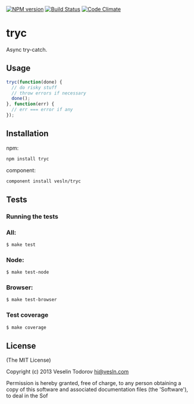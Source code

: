 [![NPM version](https://badge.fury.io/js/tryc.png)](http://badge.fury.io/js/tryc)
[![Build Status](https://secure.travis-ci.org/vesln/tryc.png)](http://travis-ci.org/vesln/tryc)
[![Code Climate](https://codeclimate.com/github/vesln/tryc.png)](https://codeclimate.com/github/vesln/tryc)

# tryc

Async try-catch.

## Usage

```js
tryc(function(done) {
  // do risky stuff
  // throw errors if necessary
  done();
}, function(err) {
  // err === error if any
});
```

## Installation

npm:

```bash
npm install tryc
```

component:

```bash
component install vesln/tryc
```

## Tests

### Running the tests

### All:

```bash
$ make test
```

### Node:

```bash
$ make test-node
```

### Browser:

```bash
$ make test-browser
```

### Test coverage

```bash
$ make coverage
```

## License

(The MIT License)

Copyright (c) 2013 Veselin Todorov <hi@vesln.com>

Permission is hereby granted, free of charge, to any person obtaining
a copy of this software and associated documentation files (the
'Software'), to deal in the Sof